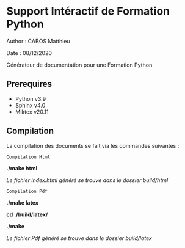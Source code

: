 **Support Intéractif de Formation Python**
==========================================

Author : CABOS Matthieu

Date : 08/12/2020

Générateur de documentation pour une Formation Python

Prerequires
-----------

* Python v3.9
* Sphinx v4.0
* Miktex v20.11


Compilation
-----------

La compilation des documents se fait via les commandes suivantes :

``Compilation Html``

**./make html**

*Le fichier index.html généré se trouve dans le dossier build/html*

``Compilation Pdf``

**./make latex**

**cd ./build/latex/**

**./make**

*Le fichier Pdf généré se trouve dans le dossier build/latex*
